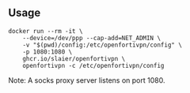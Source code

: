 ## Usage

```shell
docker run --rm -it \
    --device=/dev/ppp --cap-add=NET_ADMIN \
    -v "$(pwd)/config:/etc/openfortivpn/config" \
    -p 1080:1080 \
    ghcr.io/slaier/openfortivpn \
    openfortivpn -c /etc/openfortivpn/config
```

Note: A socks proxy server listens on port 1080.
